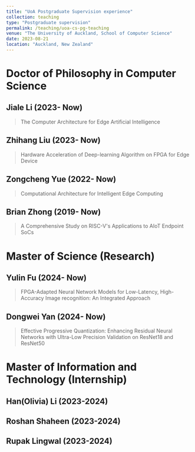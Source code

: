 ```yaml
---
title: "UoA Postgraduate Supervision experience"
collection: teaching
type: "Postgraduate supervision"
permalink: /teaching/uoa-cs-pg-teaching
venue: "The University of Auckland, School of Computer Science"
date: 2023-08-21
location: "Auckland, New Zealand"
---
```


Doctor of Philosophy in Computer Science
======
Jiale Li (2023- Now)
------
>The Computer Architecture for Edge Artificial Intelligence

Zhihang Liu (2023- Now)
------
>Hardware Acceleration of Deep-learning Algorithm on FPGA for Edge Device

Zongcheng Yue (2022- Now)
------
>Computational Architecture for Intelligent Edge Computing

Brian Zhong (2019- Now)
------
>A Comprehensive Study on RISC-V's Applications to AIoT Endpoint SoCs

Master of Science (Research)
======

Yulin Fu (2024- Now)
------
>FPGA-Adapted Neural Network Models for Low-Latency, High-Accuracy Image recognition: An Integrated Approach

Dongwei Yan (2024- Now)
------
>Effective Progressive Quantization: Enhancing Residual Neural Networks with Ultra-Low Precision Validation on ResNet18 and ResNet50

Master of Information and Technology (Internship)
======

Han(Olivia) Li (2023-2024)
------

Roshan Shaheen (2023-2024)
------

Rupak Lingwal (2023-2024)
------
